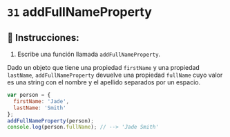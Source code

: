 # `31` addFullNameProperty

## 📝 Instrucciones:

1. Escribe una función llamada `addFullNameProperty`.

Dado un objeto que tiene una propiedad `firstName` y una propiedad `lastName`, `addFullNameProperty` devuelve una propiedad `fullName` cuyo valor es una string con el nombre y el apellido separados por un espacio.

```Javascript
var person = {
  firstName: 'Jade',
  lastName: 'Smith'
};
addFullNameProperty(person);
console.log(person.fullName); // --> 'Jade Smith'
```